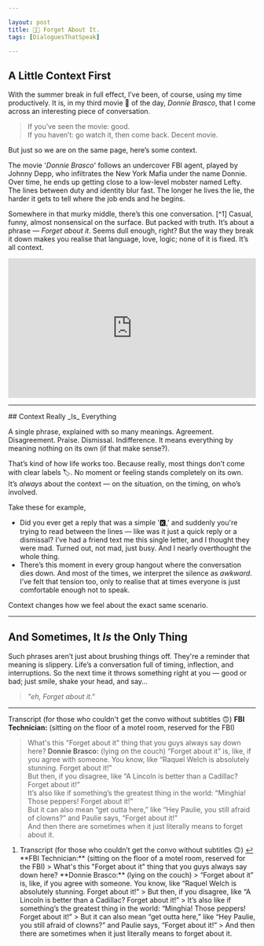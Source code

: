 ```yaml
---

layout: post
title: 👨🏻 Forget About It.
tags: [DialoguesThatSpeak]

---
```

## A Little Context First

With the summer break in full effect, I’ve been, of course, using my time productively. It is, in my third movie 🍿 of the day, *Donnie Brasco*, that I come across an interesting piece of conversation. 

> If you’ve seen the movie: good.  
> If you haven’t: go watch it, then come back. Decent movie.

But just so we are on the same page, here’s some context.

The movie '_Donnie Brasco_' follows an undercover FBI agent, played by Johnny Depp, who infiltrates the New York Mafia under the name Donnie. Over time, he ends up getting close to a low-level mobster named Lefty. The lines between duty and identity blur fast. The longer he lives the lie, the harder it gets to tell where the job ends and he begins. 

Somewhere in that murky middle, there’s this one conversation. [^1] Casual, funny, almost nonsensical on the surface. But packed with truth. It’s about a phrase — _Forget about it_. Seems dull enough, right? But the way they break it down makes you realise that language, love, logic; none of it is fixed. It’s all context.

<div style="position: relative; padding-bottom: 56.25%; height: 0; overflow: hidden; max-width: 560px; margin: 0 auto;">
  <iframe 
    src="https://www.youtube.com/embed/pS6zJ7IsJkM?si=bGfnsj3DUh71AjSq&amp;start=25" 
    style="position: absolute; top: 0; left: 0; width: 100%; height: 100%;" 
    frameborder="0" 
    allow="accelerometer; autoplay; clipboard-write; encrypted-media; gyroscope; picture-in-picture; web-share" 
    allowfullscreen 
    referrerpolicy="strict-origin-when-cross-origin"
    title="YouTube video player">
  </iframe>
</div>

<hr class="dots">
## Context Really _Is_ Everything

A single phrase, explained with so many meanings. Agreement. Disagreement. Praise. Dismissal. Indifference. It means everything by meaning nothing on its own (if that make sense?).

That’s kind of how life works too. Because really, most things don’t come with clear labels 🏷️. No moment or feeling stands completely on its own. It’s _always_ about the context — on the situation, on the timing, on who’s involved.

Take these for example,

- Did you ever get a reply that was a simple '🅺,' and suddenly you're trying to read between the lines — like was it just a quick reply or a dismissal? I’ve had a friend text me this single letter, and I thought they were mad. Turned out, not mad, just busy. And I nearly overthought the whole thing.
- There’s this moment in every group hangout where the conversation dies down. And most of the times, we interpret the silence as _awkward_. I’ve felt that tension too, only to realise that at times everyone is just comfortable enough not to speak. 

Context changes how we feel about the exact same scenario.

<hr class="dots">

## And Sometimes, It _Is_ the Only Thing

Such phrases aren’t just about brushing things off. They're a reminder that meaning is slippery.  Life’s a conversation full of timing, inflection, and interruptions. So the next time it throws something right at you — good or bad; just smile, shake your head, and say… 
> _"eh, Forget about it."_

<hr class="dots">

Transcript (for those who couldn't get the convo without subtitles 🙃)
  **FBI Technician:** (sitting on the floor of a motel room, reserved for the FBI) 
  > What's this "Forget about it" thing that you guys always say down here? 
  **Donnie Brasco:** (lying on the couch) 
  > “Forget about it” is, like, if you agree with someone. You know, like “Raquel Welch is absolutely stunning. Forget about it!”  
  > But then, if you disagree, like “A Lincoln is better than a Cadillac? Forget about it!”  
  > It’s also like if something’s the greatest thing in the world: “Minghia! Those peppers! Forget about it!”  
  > But it can also mean “get outta here,” like “Hey Paulie, you still afraid of clowns?” and Paulie says, “Forget about it!”  
  > And then there are sometimes when it just literally means to forget about it.

<div class="footnotes" role="doc-endnotes">
  <ol>
    <li id="fn:1" role="doc-endnote">
      <p>Transcript (for those who couldn’t get the convo without subtitles 🙃)&nbsp;<a href="#fnref:1" class="reversefootnote" role="doc-backlink">↩</a>
        **FBI Technician:** (sitting on the floor of a motel room, reserved for the FBI) 
  > What's this "Forget about it" thing that you guys always say down here? 
  **Donnie Brasco:** (lying on the couch) 
  > “Forget about it” is, like, if you agree with someone. You know, like “Raquel Welch is absolutely stunning. Forget about it!”  
  > But then, if you disagree, like “A Lincoln is better than a Cadillac? Forget about it!”  
  > It’s also like if something’s the greatest thing in the world: “Minghia! Those peppers! Forget about it!”  
  > But it can also mean “get outta here,” like “Hey Paulie, you still afraid of clowns?” and Paulie says, “Forget about it!”  
  > And then there are sometimes when it just literally means to forget about it.
      </p>
    </li>
  </ol>
</div>
